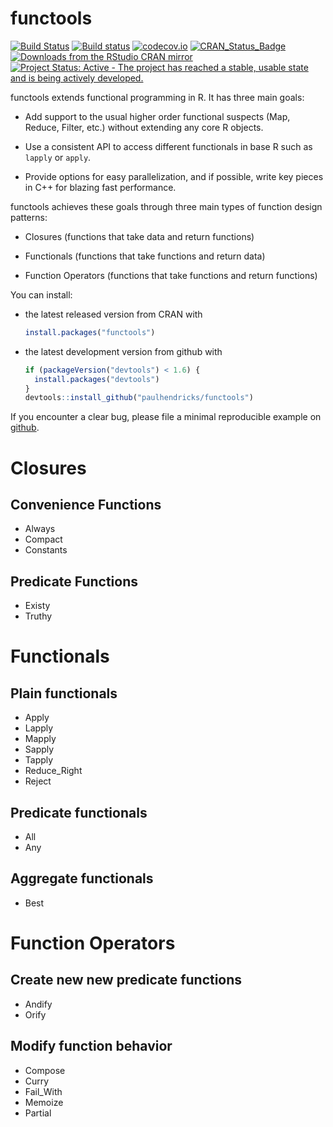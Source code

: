 <!-- README.md is generated from README.Rmd. Please edit that file -->
functools
=========

[![Build Status](https://travis-ci.org/paulhendricks/functools.png?branch=master)](https://travis-ci.org/paulhendricks/functools) [![Build status](https://ci.appveyor.com/api/projects/status/au9ww7v8mhgr59s8/branch/master?svg=true)](https://ci.appveyor.com/project/paulhendricks/functools/branch/master) [![codecov.io](http://codecov.io/github/paulhendricks/functools/coverage.svg?branch=master)](http://codecov.io/github/paulhendricks/functools?branch=master) [![CRAN\_Status\_Badge](http://www.r-pkg.org/badges/version/functools)](http://cran.r-project.org/package=functools) [![Downloads from the RStudio CRAN mirror](http://cranlogs.r-pkg.org/badges/functools)](http://cran.rstudio.com/package=functools) [![Project Status: Active - The project has reached a stable, usable state and is being actively developed.](http://www.repostatus.org/badges/0.1.0/active.svg)](http://www.repostatus.org/#active)

functools extends functional programming in R. It has three main goals:

-   Add support to the usual higher order functional suspects (Map, Reduce, Filter, etc.) without extending any core R objects.

-   Use a consistent API to access different functionals in base R such as `lapply` or `apply`.

-   Provide options for easy parallelization, and if possible, write key pieces in C++ for blazing fast performance.

functools achieves these goals through three main types of function design patterns:

-   Closures (functions that take data and return functions)

-   Functionals (functions that take functions and return data)

-   Function Operators (functions that take functions and return functions)

You can install:

-   the latest released version from CRAN with

    ``` r
    install.packages("functools")
    ```

-   the latest development version from github with

    ``` r
    if (packageVersion("devtools") < 1.6) {
      install.packages("devtools")
    }
    devtools::install_github("paulhendricks/functools")
    ```

If you encounter a clear bug, please file a minimal reproducible example on [github](https://github.com/paulhendricks/functools/issues).

Closures
========

Convenience Functions
---------------------

-   Always
-   Compact
-   Constants

Predicate Functions
-------------------

-   Existy
-   Truthy

Functionals
===========

Plain functionals
-----------------

-   Apply
-   Lapply
-   Mapply
-   Sapply
-   Tapply
-   Reduce\_Right
-   Reject

Predicate functionals
---------------------

-   All
-   Any

Aggregate functionals
---------------------

-   Best

Function Operators
==================

Create new new predicate functions
----------------------------------

-   Andify
-   Orify

Modify function behavior
------------------------

-   Compose
-   Curry
-   Fail\_With
-   Memoize
-   Partial
